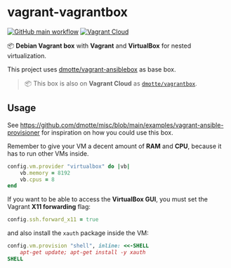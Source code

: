 # vagrant-vagrantbox

[![GitHub main workflow](https://img.shields.io/github/actions/workflow/status/dmotte/vagrant-vagrantbox/main.yml?branch=main&logo=github&label=main&style=flat-square)](https://github.com/dmotte/vagrant-vagrantbox/actions)
[![Vagrant Cloud](https://img.shields.io/badge/vagrant-dmotte/vagrantbox-blue?logo=vagrant&style=flat-square)](https://app.vagrantup.com/dmotte/boxes/vagrantbox)

:package: **Debian Vagrant box** with **Vagrant** and **VirtualBox** for nested virtualization.

This project uses [dmotte/vagrant-ansiblebox](https://github.com/dmotte/vagrant-ansiblebox) as base box.

> :package: This box is also on **Vagrant Cloud** as [`dmotte/vagrantbox`](https://app.vagrantup.com/dmotte/boxes/vagrantbox).

## Usage

See https://github.com/dmotte/misc/blob/main/examples/vagrant-ansible-provisioner for inspiration on how you could use this box.

Remember to give your VM a decent amount of **RAM** and **CPU**, because it has to run other VMs inside.

```ruby
config.vm.provider "virtualbox" do |vb|
    vb.memory = 8192
    vb.cpus = 8
end
```

If you want to be able to access the **VirtualBox GUI**, you must set the Vagrant **X11 forwarding** flag:

```ruby
config.ssh.forward_x11 = true
```

and also install the `xauth` package inside the VM:

```ruby
config.vm.provision "shell", inline: <<-SHELL
    apt-get update; apt-get install -y xauth
SHELL
```
